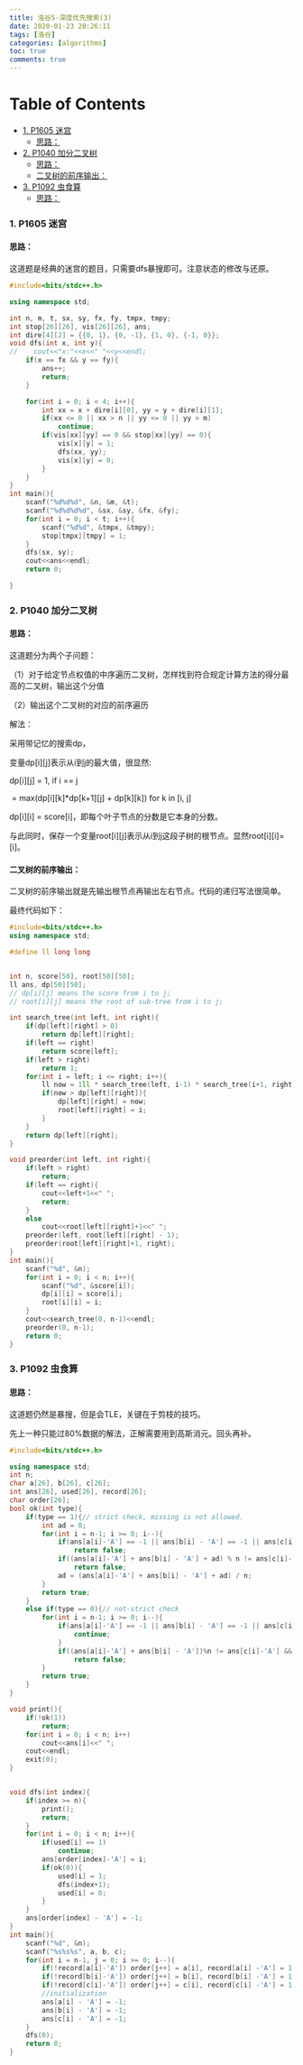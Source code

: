 ```yaml
---
title: 洛谷5-深度优先搜索(3)
date: 2020-01-23 20:26:11
tags: [洛谷]
categories: [algorithms]
toc: true
comments: true
---
```


Table of Contents
=================

* [1. P1605 迷宫](#1-p1605-迷宫)
	* [思路：](#思路)
* [2. P1040 加分二叉树](#2-p1040-加分二叉树)
	* [思路：](#思路-1)
	* [二叉树的前序输出：](#二叉树的前序输出)
* [3. P1092 虫食算](#3-p1092-虫食算)
	* [思路：](#思路-2)



### 1. P1605 迷宫

#### 思路：

这道题是经典的迷宫的题目，只需要dfs暴搜即可。注意状态的修改与还原。

```c++
#include<bits/stdc++.h>

using namespace std;

int n, m, t, sx, sy, fx, fy, tmpx, tmpy;
int stop[26][26], vis[26][26], ans;
int dire[4][2] = {{0, 1}, {0, -1}, {1, 0}, {-1, 0}};
void dfs(int x, int y){
//    cout<<"x:"<<x<<" "<<y<<endl;
    if(x == fx && y == fy){
        ans++;
        return;
    }

    for(int i = 0; i < 4; i++){
        int xx = x + dire[i][0], yy = y + dire[i][1];
        if(xx <= 0 || xx > n || yy <= 0 || yy > m)
            continue;
        if(vis[xx][yy] == 0 && stop[xx][yy] == 0){
            vis[x][y] = 1;
            dfs(xx, yy);
            vis[x][y] = 0;
        }
    }
}
int main(){
    scanf("%d%d%d", &n, &m, &t);
    scanf("%d%d%d%d", &sx, &sy, &fx, &fy);
    for(int i = 0; i < t; i++){
        scanf("%d%d", &tmpx, &tmpy);
        stop[tmpx][tmpy] = 1;
    }
    dfs(sx, sy);
    cout<<ans<<endl;
    return 0;

}

```

### 2. P1040 加分二叉树

#### 思路：

这道题分为两个子问题：

（1）对于给定节点权值的中序遍历二叉树，怎样找到符合规定计算方法的得分最高的二叉树，输出这个分值

（2）输出这个二叉树的对应的前序遍历

解法：

采用带记忆的搜索dp，

变量dp[i]\[j]表示从i到j的最大值，很显然:

dp[i]\[j] = 1,		 if i == j

​			 = max(dp[i]\[k]*dp[k+1]\[j] + dp[k]\[k]) 	for k in [i, j]

dp[i]\[i] = score[i]，即每个叶子节点的分数是它本身的分数。

与此同时，保存一个变量root[i]\[j]表示从i到j这段子树的根节点。显然root[i]\[i]=[i]。

#### 二叉树的前序输出：

二叉树的前序输出就是先输出根节点再输出左右节点。代码的递归写法很简单。

最终代码如下：

```c++
#include<bits/stdc++.h>
using namespace std;

#define ll long long


int n, score[50], root[50][50];
ll ans, dp[50][50];
// dp[i][j] means the score from i to j;
// root[i][j] means the root of sub-tree from i to j;

int search_tree(int left, int right){
    if(dp[left][right] > 0)
        return dp[left][right];
    if(left == right)
        return score[left];
    if(left > right)
        return 1;
    for(int i = left; i <= right; i++){
        ll now = 1ll * search_tree(left, i-1) * search_tree(i+1, right) + dp[i][i];
        if(now > dp[left][right]){
            dp[left][right] = now;
            root[left][right] = i;
        }
    }
    return dp[left][right];
}

void preorder(int left, int right){
    if(left > right)
        return;
    if(left == right){
        cout<<left+1<<" ";
        return;
    }
    else
        cout<<root[left][right]+1<<" ";
    preorder(left, root[left][right] - 1);
    preorder(root[left][right]+1, right);
}
int main(){
    scanf("%d", &n);
    for(int i = 0; i < n; i++){
        scanf("%d", &score[i]);
        dp[i][i] = score[i];
        root[i][i] = i;
    }
    cout<<search_tree(0, n-1)<<endl;
    preorder(0, n-1);
    return 0;
}
```

### 3. P1092 虫食算

#### 思路：

这道题仍然是暴搜，但是会TLE，关键在于剪枝的技巧。

先上一种只能过80%数据的解法，正解需要用到高斯消元。回头再补。

```c++
#include<bits/stdc++.h>

using namespace std;
int n;
char a[26], b[26], c[26];
int ans[26], used[26], record[26];
char order[26];
bool ok(int type){
    if(type == 1){// strict check, missing is not allowed.
        int ad = 0;
        for(int i = n-1; i >= 0; i--){
            if(ans[a[i]-'A'] == -1 || ans[b[i] - 'A'] == -1 || ans[c[i]-'A'] == -1)
                return false;
            if((ans[a[i]-'A'] + ans[b[i] - 'A'] + ad) % n != ans[c[i]-'A'])
                return false;
            ad = (ans[a[i]-'A'] + ans[b[i] - 'A'] + ad) / n;
        }
        return true;
    }
    else if(type == 0){// not-strict check
        for(int i = n-1; i >= 0; i--){
            if(ans[a[i]-'A'] == -1 || ans[b[i] - 'A'] == -1 || ans[c[i]-'A'] == -1){
                continue;
            }
            if((ans[a[i]-'A'] + ans[b[i] - 'A'])%n != ans[c[i]-'A'] && (ans[a[i]-'A'] + ans[b[i] - 'A'] + 1)%n != ans[c[i]-'A'])
                return false;
        }
        return true;
    }
}

void print(){
    if(!ok(1))
        return;
    for(int i = 0; i < n; i++)
        cout<<ans[i]<<" ";
    cout<<endl;
    exit(0);
}


void dfs(int index){
    if(index >= n){
        print();
        return;
    }
    for(int i = 0; i < n; i++){
        if(used[i] == 1)
            continue;
        ans[order[index]-'A'] = i;
        if(ok(0)){
            used[i] = 1;
            dfs(index+1);
            used[i] = 0;
        }
    }
    ans[order[index] - 'A'] = -1;
}
int main(){
    scanf("%d", &n);
    scanf("%s%s%s", a, b, c);
    for(int i = n-1, j = 0; i >= 0; i--){
        if(!record[a[i]-'A']) order[j++] = a[i], record[a[i] -'A'] = 1;
        if(!record[b[i]-'A']) order[j++] = b[i], record[b[i] -'A'] = 1;
        if(!record[c[i]-'A']) order[j++] = c[i], record[c[i] -'A'] = 1;
        //initialization
        ans[a[i] - 'A'] = -1;
        ans[b[i] - 'A'] = -1;
        ans[c[i] - 'A'] = -1;
    }
    dfs(0);
    return 0;
}
```





